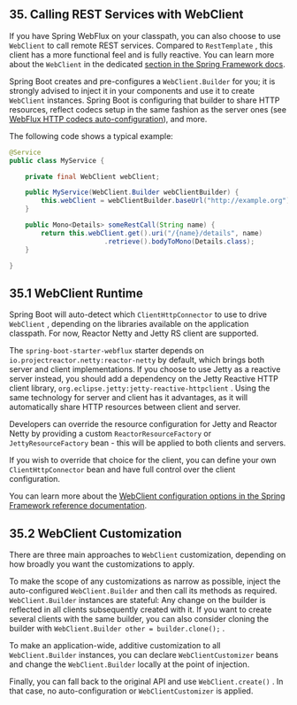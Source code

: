 ## 35. Calling REST Services with WebClient

If you have Spring WebFlux on your classpath, you can also choose to use  `WebClient`  to call remote REST services. Compared to  `RestTemplate` , this client has a more functional feel and is fully reactive. You can learn more about the  `WebClient`  in the dedicated [section in the Spring Framework docs](https://docs.spring.io/spring/docs/5.1.2.RELEASE/spring-framework-reference/web-reactive.html#webflux-client).

Spring Boot creates and pre-configures a  `WebClient.Builder`  for you; it is strongly advised to inject it in your components and use it to create  `WebClient`  instances. Spring Boot is configuring that builder to share HTTP resources, reflect codecs setup in the same fashion as the server ones (see [WebFlux HTTP codecs auto-configuration](boot-features-developing-web-applications.html#boot-features-webflux-httpcodecs)), and more.

The following code shows a typical example:

```java
@Service
public class MyService {

	private final WebClient webClient;

	public MyService(WebClient.Builder webClientBuilder) {
		this.webClient = webClientBuilder.baseUrl("http://example.org").build();
	}

	public Mono<Details> someRestCall(String name) {
		return this.webClient.get().uri("/{name}/details", name)
						.retrieve().bodyToMono(Details.class);
	}

}
```

## 35.1 WebClient Runtime

Spring Boot will auto-detect which  `ClientHttpConnector`  to use to drive  `WebClient` , depending on the libraries available on the application classpath. For now, Reactor Netty and Jetty RS client are supported.

The  `spring-boot-starter-webflux`  starter depends on  `io.projectreactor.netty:reactor-netty`  by default, which brings both server and client implementations. If you choose to use Jetty as a reactive server instead, you should add a dependency on the Jetty Reactive HTTP client library,  `org.eclipse.jetty:jetty-reactive-httpclient` . Using the same technology for server and client has it advantages, as it will automatically share HTTP resources between client and server.

Developers can override the resource configuration for Jetty and Reactor Netty by providing a custom  `ReactorResourceFactory`  or  `JettyResourceFactory`  bean - this will be applied to both clients and servers.

If you wish to override that choice for the client, you can define your own  `ClientHttpConnector`  bean and have full control over the client configuration.

You can learn more about the [WebClient configuration options in the Spring Framework reference documentation](https://docs.spring.io/spring/docs/5.1.2.RELEASE/spring-framework-reference/web-reactive.html#webflux-client-builder).

## 35.2 WebClient Customization

There are three main approaches to  `WebClient`  customization, depending on how broadly you want the customizations to apply.

To make the scope of any customizations as narrow as possible, inject the auto-configured  `WebClient.Builder`  and then call its methods as required.  `WebClient.Builder`  instances are stateful: Any change on the builder is reflected in all clients subsequently created with it. If you want to create several clients with the same builder, you can also consider cloning the builder with  `WebClient.Builder other = builder.clone();` .

To make an application-wide, additive customization to all  `WebClient.Builder`  instances, you can declare  `WebClientCustomizer`  beans and change the  `WebClient.Builder`  locally at the point of injection.

Finally, you can fall back to the original API and use  `WebClient.create()` . In that case, no auto-configuration or  `WebClientCustomizer`  is applied.

